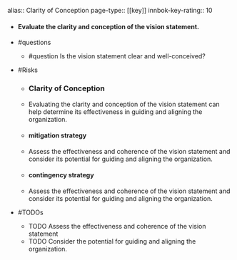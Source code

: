 alias:: Clarity of Conception
page-type:: [[key]]
innbok-key-rating:: 10
- #### Evaluate the clarity and conception of the vision statement.
- #questions
  - #question Is the vision statement clear and well-conceived?
- #Risks

  - ### Clarity of Conception
  - Evaluating the clarity and conception of the vision statement can help determine its effectiveness in guiding and aligning the organization.
  - #### mitigation strategy
  - Assess the effectiveness and coherence of the vision statement and consider its potential for guiding and aligning the organization.
  - #### contingency strategy
  - Assess the effectiveness and coherence of the vision statement and consider its potential for guiding and aligning the organization.
- #TODOs
  - TODO Assess the effectiveness and coherence of the vision statement
  - TODO  Consider the potential for guiding and aligning the organization.


